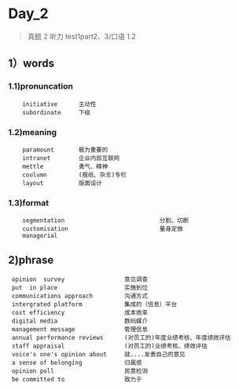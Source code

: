 # Day_2
> 真题 2 听力 test1part2、3/口语 1.2
## 1）words
### 1.1)pronuncation
        initiative      主动性
        subordinate     下级


### 1.2)meaning
        paramount       极为重要的
        intranet        企业内部互联网
        mettle          勇气、精神
        coulumn         (报纸、杂志)专栏
        layout          版面设计
        
        
        
        
        
        




### 1.3)format
        segmentation                           分割、切断
        customisation                          量身定做
        managerial  
        
        
        
        



## 2)phrase
     opinion  survey                 意见调查
     put  in place                   实施到位
     communications approach         沟通方式
     intergrated platform            集成的（信息）平台
     cost efficiency                 成本效率
     digital media                   数码媒介
     management message              管理信息
     annual performance reviews      (对员工的)年度业绩考核、年度绩效评估
     staff appraisal                 (对员工的)业绩考核、绩效评估
     voice's one's opinion about     就....发表自己的意见
     a sense of belonging            归属感
     opinion poll                    民意检测
     be committed to                 致力于
     
     
     






